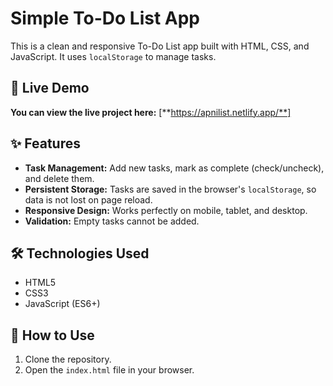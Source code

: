 # Simple To-Do List App

This is a clean and responsive To-Do List app built with HTML, CSS, and JavaScript. It uses `localStorage` to manage tasks.

## 🚀 Live Demo

**You can view the live project here:** [**https://apnilist.netlify.app/**]

## ✨ Features

* **Task Management:** Add new tasks, mark as complete (check/uncheck), and delete them.
* **Persistent Storage:** Tasks are saved in the browser's `localStorage`, so data is not lost on page reload.
* **Responsive Design:** Works perfectly on mobile, tablet, and desktop.
* **Validation:** Empty tasks cannot be added.

## 🛠️ Technologies Used

* HTML5
* CSS3
* JavaScript (ES6+)

## 🚀 How to Use

1.  Clone the repository.
2.  Open the `index.html` file in your browser.